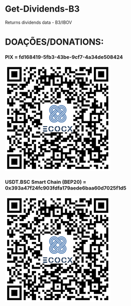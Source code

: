 
# Get-Dividends-B3
Returns dividends data - B3/IBOV


# DOAÇÕES/DONATIONS:
<p align="left">
  <h3>PIX = fd168419-5fb3-43be-9cf7-4a34de508424</h3>
  <img src="./pix.png" width="350" title="hover text">
  <h3>USDT.BSC Smart Chain (BEP20) = 0x393a47f24fc903fdfa179aede6baa60d7025f1d5</h3>
  <img src="./pix.png" width="350" title="hover text"><br>
</p>





